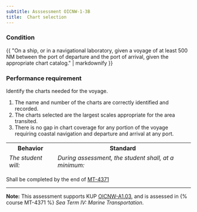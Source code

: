 ```yaml
---
subtitle: Asssessment OICNW-1-3B
title:  Chart selection
---
```




### Condition

{{ "On a ship, or in a navigational laboratory, given a voyage of at least 500 NM between the port of departure and the port of arrival, given the appropriate chart catalog." | markdownify }}

### Performance requirement 

<table width='100%' class='Guidelines'>
 <thead>
 <tr>
     <th class='thirty'>Behavior</th>
     <th class='seventy'>Standard</th>
 </tr>
 <tr>
     <td><em>The student will:</em></td>
     <td><em>During assessment, the student shall, at a minimum:</em></td>
 </tr>
 </thead>
 <tbody>


<!--rowstart-->

Identify the charts needed for the voyage.

<!--cellbreak-->

1. The name and number of the charts are correctly identified and recorded.
2. The charts selected are the largest scales appropriate for the area transited.
3. There is no gap in chart coverage for any portion of the voyage requiring coastal navigation and departure and arrival at any port.

<!--rowend-->


 </tbody>
 </table>

Shall be completed by the end of [MT-4371](mt-4371)


*****

**Note:** This assessment supports KUP [OICNW-A1.03]({{site.baseurl}}/tables/21.html#OICNW-A1.03), and is assessed in  {% course  MT-4371 %}  *Sea Term IV: Marine Transportation*. 

